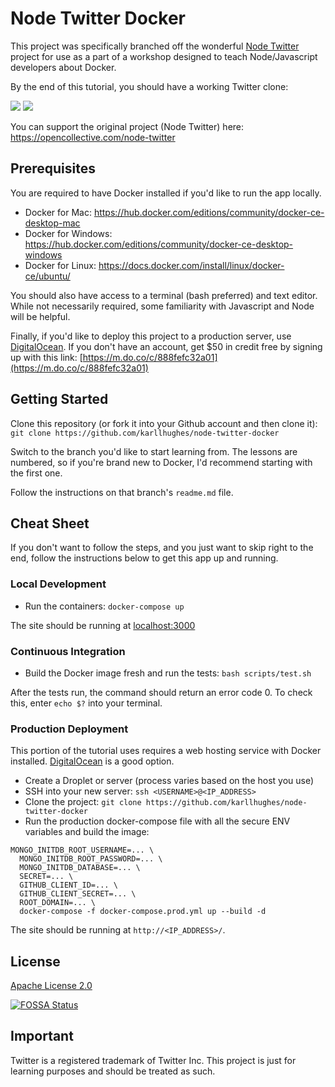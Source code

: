 # Node Twitter Docker

This project was specifically branched off the wonderful [Node Twitter](https://github.com/vinitkumar/node-twitter) 
project for use as a part of a workshop designed to teach Node/Javascript developers about Docker.

By the end of this tutorial, you should have a working Twitter clone:

<img src="https://cldup.com/smoNHY-9mI.png">
<img src="https://cldup.com/oEa3EIGhyJ.png">

You can support the original project (Node Twitter) here: https://opencollective.com/node-twitter

## Prerequisites

You are required to have Docker installed if you'd like to run the app locally.

- Docker for Mac: https://hub.docker.com/editions/community/docker-ce-desktop-mac
- Docker for Windows: https://hub.docker.com/editions/community/docker-ce-desktop-windows
- Docker for Linux: https://docs.docker.com/install/linux/docker-ce/ubuntu/

You should also have access to a terminal (bash preferred) and text editor. While not 
necessarily required, some familiarity with Javascript and Node will be helpful.

Finally, if you'd like to deploy this project to a production server, use [DigitalOcean](https://m.do.co/c/888fefc32a01).
If you don't have an account, get $50 in credit free by signing up with this link: 
[https://m.do.co/c/888fefc32a01](https://m.do.co/c/888fefc32a01)

## Getting Started

Clone this repository (or fork it into your Github account and then clone it): `git clone https://github.com/karllhughes/node-twitter-docker`

Switch to the branch you'd like to start learning from. The lessons are numbered, so if you're brand new to Docker,
I'd recommend starting with the first one.

Follow the instructions on that branch's `readme.md` file.

## Cheat Sheet

If you don't want to follow the steps, and you just want to skip right to the end, follow the instructions 
below to get this app up and running.

### Local Development

- Run the containers: `docker-compose up`

The site should be running at [localhost:3000](http://localhost:3000/)

### Continuous Integration

- Build the Docker image fresh and run the tests: `bash scripts/test.sh`

After the tests run, the command should return an error code 0. To check this, enter `echo $?` into your terminal.

### Production Deployment

This portion of the tutorial uses requires a web hosting service with Docker installed. 
[DigitalOcean](https://www.digitalocean.com/) is a good option.

- Create a Droplet or server (process varies based on the host you use)
- SSH into your new server: `ssh <USERNAME>@<IP_ADDRESS>`
- Clone the project: `git clone https://github.com/karllhughes/node-twitter-docker`
- Run the production docker-compose file with all the secure ENV variables and build the image: 

```
MONGO_INITDB_ROOT_USERNAME=... \
  MONGO_INITDB_ROOT_PASSWORD=... \
  MONGO_INITDB_DATABASE=... \
  SECRET=... \
  GITHUB_CLIENT_ID=... \
  GITHUB_CLIENT_SECRET=... \
  ROOT_DOMAIN=... \
  docker-compose -f docker-compose.prod.yml up --build -d
```

The site should be running at `http://<IP_ADDRESS>/`.

## License
[Apache License 2.0](https://github.com/vinitkumar/node-twitter/blob/master/License)

[![FOSSA Status](https://app.fossa.io/api/projects/git%2Bgithub.com%2Fvinitkumar%2Fnode-twitter.svg?type=large)](https://app.fossa.io/projects/git%2Bgithub.com%2Fvinitkumar%2Fnode-twitter?ref=badge_large)

## Important

Twitter is a registered trademark of Twitter Inc. This project is just for learning purposes and should be treated as such.
